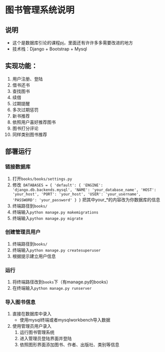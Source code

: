 # 图书管理系统说明

## 说明
* 这个是数据库引论的课程pj，里面还有许许多多需要改进的地方
* 技术栈：Django + Bootstrap + Mysql

## 实现功能：
1. 用户注册、登陆
2. 借书还书
3. 查找图书
4. 续借
5. 过期提醒
6. 多次过期惩罚
7. 新书推荐
8. 依照用户喜好推荐图书
9. 图书打分评论
10. 同样类别图书推荐

## 部署运行
### 链接数据库
1. 打开`books/books/settings.py`
2. 修改```
		DATABASES = {
    		'default': {
        		'ENGINE': 'django.db.backends.mysql',
        		'NAME': 'your_database_name',
        		'HOST': 'your_host',
        		'PORT': 'your_host',
        		'USER': 'your_username',
        		'PASSWORD': 'your_password'
    		}
		}```
	把其中your_*的内容改为你数据库的信息
3. 终端路径到`books/`
4. 终端输入`python manage.py makemigrations`
5. 终端输入`python manage.py migrate`


### 创建管理员用户
1. 终端路径到`books/`
2. 终端输入`python manage.py createsuperuser`
3. 根据提示建立用户信息

### 运行
1. 将终端路径改到`books`下（有manage.py的books）
2. 在终端输入`python manage.py runserver`


### 导入图书信息
1. 直接在数据库中录入
	* 使用mysql终端或者mysqlworkbench导入数据
2. 使用管理员用户录入
	1. 运行图书管理系统
	2. 进入管理员登陆界面并登陆
	3. 依照图形界面添加图书、作者、出版社、类别等信息
